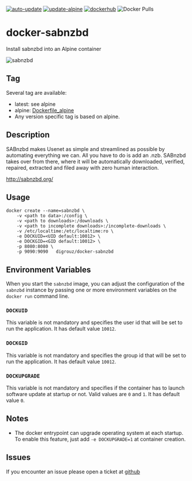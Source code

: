 [![auto-update](https://github.com/digrouz/docker-sabnzbd/actions/workflows/auto-update.yml/badge.svg)](https://github.com/digrouz/docker-sabnzbd/actions/workflows/auto-update.yml)
[![update-alpine](https://github.com/digrouz/docker-sabnzbd/actions/workflows/update-alpine.yml/badge.svg)](https://github.com/digrouz/docker-sabnzbd/actions/workflows/update-alpine.yml)
[![dockerhub](https://github.com/digrouz/docker-sabnzbd/actions/workflows/dockerhub.yml/badge.svg)](https://github.com/digrouz/docker-sabnzbd/actions/workflows/dockerhub.yml)
![Docker Pulls](https://img.shields.io/docker/pulls/digrouz/sabnzbd)

# docker-sabnzbd

Install sabnzbd into an Alpine container

![sabnzbd](https://avatars1.githubusercontent.com/u/960698?v=3&s=200)

## Tag
Several tag are available:
* latest: see alpine
* alpine: [Dockerfile_alpine](https://github.com/digrouz/docker-sabnzbd/blob/master/Dockerfile_alpine)
* Any version specific tag is based on alpine.

## Description
SABnzbd makes Usenet as simple and streamlined as possible by automating everything we can. All you have to do is add an .nzb. SABnzbd takes over from there, where it will be automatically downloaded, verified, repaired, extracted and filed away with zero human interaction.

http://sabnzbd.org/

## Usage
    docker create --name=sabnzbd \
        -v <path to data>:/config \
        -v <path to downloads>:/downloads \
        -v <path to incomplete downloads>:/incomplete-downloads \
        -v /etc/localtime:/etc/localtime:ro \
        -e DOCKUID=<UID default:10012> \
        -e DOCKGID=<GID default:10012> \
        -p 8080:8080 \
        -p 9090:9090   digrouz/docker-sabnzbd
        
## Environment Variables

When you start the `sabnzbd` image, you can adjust the configuration of the `sabnzbd` instance by passing one or more environment variables on the `docker run` command line.

### `DOCKUID`

This variable is not mandatory and specifies the user id that will be set to run the application. It has default value `10012`.

### `DOCKGID`

This variable is not mandatory and specifies the group id that will be set to run the application. It has default value `10012`.

### `DOCKUPGRADE`

This variable is not mandatory and specifies if the container has to launch software update at startup or not. Valid values are `0` and `1`. It has default value `0`.

## Notes

* The docker entrypoint can upgrade operating system at each startup. To enable this feature, just add `-e DOCKUPGRADE=1` at container creation.

## Issues

If you encounter an issue please open a ticket at [github](https://github.com/digrouz/docker-sabnzbd/issues)


